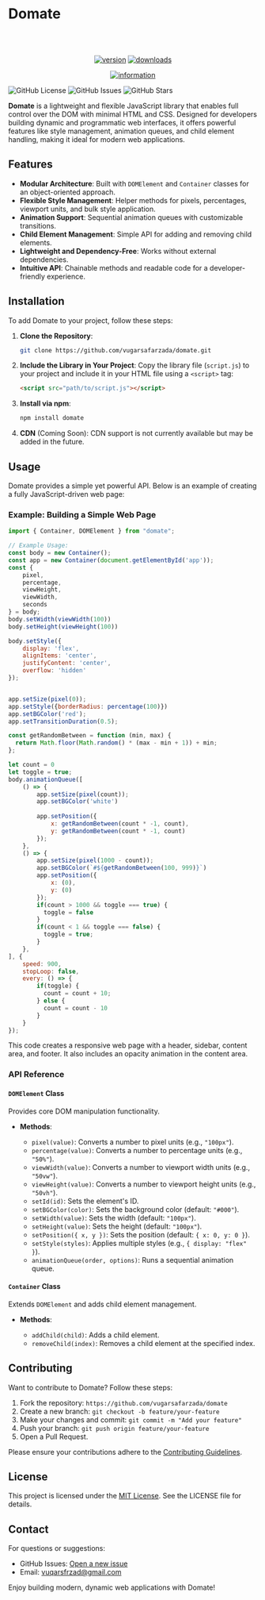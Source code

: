 # Domate
<div align="center">
    <br />
    <br />
    <p>
        <a href="https://www.npmjs.com/package/domate"><img src="https://img.shields.io/npm/v/domate?color=blue&label=version" alt="version" /></a>
        <a href="https://www.npmjs.com/package/domate"><img src="https://img.shields.io/npm/dt/domate" alt="downloads" /></a>
    </p>
    <p>
        <a href="https://www.npmjs.com/package/domate"><img src="https://nodei.co/npm/domate.png?downloads=true&downloadRank=true&stars=true" alt="information" /></a>
    </p>
</div>

![GitHub License](https://img.shields.io/badge/license-MIT-blue.svg)
![GitHub Issues](https://img.shields.io/github/issues/vugarsafarzada/domate)
![GitHub Stars](https://img.shields.io/github/stars/vugarsafarzada/domate)

**Domate** is a lightweight and flexible JavaScript library that enables full control over the DOM with minimal HTML and CSS. Designed for developers building dynamic and programmatic web interfaces, it offers powerful features like style management, animation queues, and child element handling, making it ideal for modern web applications.

## Features

- **Modular Architecture**: Built with `DOMElement` and `Container` classes for an object-oriented approach.
- **Flexible Style Management**: Helper methods for pixels, percentages, viewport units, and bulk style application.
- **Animation Support**: Sequential animation queues with customizable transitions.
- **Child Element Management**: Simple API for adding and removing child elements.
- **Lightweight and Dependency-Free**: Works without external dependencies.
- **Intuitive API**: Chainable methods and readable code for a developer-friendly experience.

## Installation

To add Domate to your project, follow these steps:

1. **Clone the Repository**:
   ```bash
   git clone https://github.com/vugarsafarzada/domate.git
   ```

2. **Include the Library in Your Project**:
   Copy the library file (`script.js`) to your project and include it in your HTML file using a `<script>` tag:
   ```html
   <script src="path/to/script.js"></script>
   ```

3. **Install via npm**:

   ```bash
   npm install domate
   ```

4. **CDN** (Coming Soon):
   CDN support is not currently available but may be added in the future.

## Usage

Domate provides a simple yet powerful API. Below is an example of creating a fully JavaScript-driven web page:

### Example: Building a Simple Web Page

```javascript
import { Container, DOMElement } from "domate";

// Example Usage:
const body = new Container();
const app = new Container(document.getElementById('app'));
const { 
    pixel, 
    percentage, 
    viewHeight, 
    viewWidth,
    seconds
} = body;
body.setWidth(viewWidth(100))
body.setHeight(viewHeight(100))

body.setStyle({
    display: 'flex',
    alignItems: 'center',
    justifyContent: 'center',
    overflow: 'hidden'
});


app.setSize(pixel(0));
app.setStyle({borderRadius: percentage(100)})
app.setBGColor('red');
app.setTransitionDuration(0.5);

const getRandomBetween = function (min, max) {
  return Math.floor(Math.random() * (max - min + 1)) + min;
};

let count = 0
let toggle = true;
body.animationQueue([
    () => {
        app.setSize(pixel(count));
        app.setBGColor('white')
    
        app.setPosition({
            x: getRandomBetween(count * -1, count),
            y: getRandomBetween(count * -1, count)
        });
    },
    () => {
        app.setSize(pixel(1000 - count));
        app.setBGColor(`#${getRandomBetween(100, 999)}`)
        app.setPosition({
            x: (0),
            y: (0)
        });
        if(count > 1000 && toggle === true) {
          toggle = false
        }
        if(count < 1 && toggle === false) {
          toggle = true;
        }
    },
], {
    speed: 900,
    stopLoop: false,
    every: () => {
        if(toggle) {
          count = count + 10;
        } else {
          count = count - 10
        }
    }
});
```

This code creates a responsive web page with a header, sidebar, content area, and footer. It also includes an opacity animation in the content area.

### API Reference

#### `DOMElement` Class

Provides core DOM manipulation functionality.

* **Methods**:

  * `pixel(value)`: Converts a number to pixel units (e.g., `"100px"`).
  * `percentage(value)`: Converts a number to percentage units (e.g., `"50%"`).
  * `viewWidth(value)`: Converts a number to viewport width units (e.g., `"50vw"`).
  * `viewHeight(value)`: Converts a number to viewport height units (e.g., `"50vh"`).
  * `setId(id)`: Sets the element's ID.
  * `setBGColor(color)`: Sets the background color (default: `"#000"`).
  * `setWidth(value)`: Sets the width (default: `"100px"`).
  * `setHeight(value)`: Sets the height (default: `"100px"`).
  * `setPosition({ x, y })`: Sets the position (default: `{ x: 0, y: 0 }`).
  * `setStyle(styles)`: Applies multiple styles (e.g., `{ display: "flex" }`).
  * `animationQueue(order, options)`: Runs a sequential animation queue.

#### `Container` Class

Extends `DOMElement` and adds child element management.

* **Methods**:

  * `addChild(child)`: Adds a child element.
  * `removeChild(index)`: Removes a child element at the specified index.

## Contributing

Want to contribute to Domate? Follow these steps:

1. Fork the repository: `https://github.com/vugarsafarzada/domate`
2. Create a new branch: `git checkout -b feature/your-feature`
3. Make your changes and commit: `git commit -m "Add your feature"`
4. Push your branch: `git push origin feature/your-feature`
5. Open a Pull Request.

Please ensure your contributions adhere to the [Contributing Guidelines](CONTRIBUTING.md).

## License

This project is licensed under the [MIT License](LICENSE). See the LICENSE file for details.

## Contact

For questions or suggestions:

* GitHub Issues: [Open a new issue](https://github.com/vugarsafarzada/domate/issues)
* Email: [vuqarsfrzad@gmail.com](mailto:vuqarsfrzad@gmail.com)

Enjoy building modern, dynamic web applications with Domate!